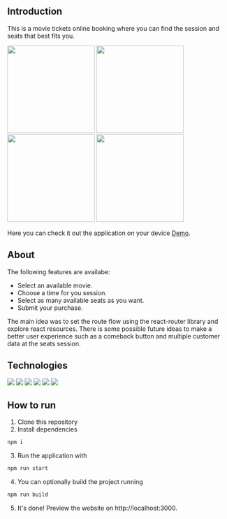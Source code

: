 ## Introduction

This is a movie tickets online booking where you can 
find the session and seats that best fits you.

<span>
  <img src="https://user-images.githubusercontent.com/93560377/149567414-c14ab0db-288c-4362-991c-8eeee047925f.png" width="200px"/>
  <img src="https://user-images.githubusercontent.com/93560377/149567514-8f63402c-9e7e-4825-9f3d-2bfb0828b1ff.png" width="200px"/>
  <img src="https://user-images.githubusercontent.com/93560377/149567560-6532ec40-40ae-4624-a0fc-fa190a072128.png" width="200px"/>
  <img src="https://user-images.githubusercontent.com/93560377/149567733-0e569d97-fe40-47ae-b157-f3ac938ac8c4.png" width="200px"/>
<span/>
  
Here you can check it out the application on your device
[Demo](https://cineflex-react-app.vercel.app/).

## About

The following features are availabe: 

* Select an available movie.
* Choose a time for you session.
* Select as many available seats as you want.
* Submit your purchase.

The main idea was to set the route flow using the react-router
library and explore react resources. There is some possible
future ideas to make a better user experience such as a comeback button
and multiple customer data at the seats session.

## Technologies

<img src="https://img.shields.io/badge/React-20232A?style=for-the-badge&logo=react&logoColor=61DAFB"/>
<img src="https://img.shields.io/badge/npm-CB3837?style=for-the-badge&logo=npm&logoColor=white"/>
<img src="https://img.shields.io/badge/Vercel-000000?style=for-the-badge&logo=vercel&logoColor=white"/>
<img src="https://img.shields.io/badge/React_Router-CA4245?style=for-the-badge&logo=react-router&logoColor=white"/>
<img src="https://img.shields.io/badge/axios%20-%2320232a.svg?&style=for-the-badge&color=informational"/>
<img src="https://img.shields.io/badge/CSS3-1572B6?style=for-the-badge&logo=css3&logoColor=white"/>

## How to run

1. Clone this repository
2. Install dependencies
```bash
npm i
```
3.  Run the application with
```bash
npm run start
```
4.  You can optionally build the project running
```bash
npm run build
```
5. It's done! Preview the website on http://localhost:3000.
